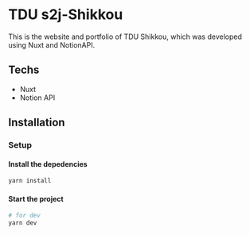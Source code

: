 # TDU s2j-Shikkou

This is the website and portfolio of TDU Shikkou, 
which was developed using Nuxt and NotionAPI.


## Techs

  - Nuxt
  - Notion API


## Installation

### Setup

#### Install the depedencies

```bash
yarn install
```

#### Start the project

```bash
# for dev
yarn dev
```
